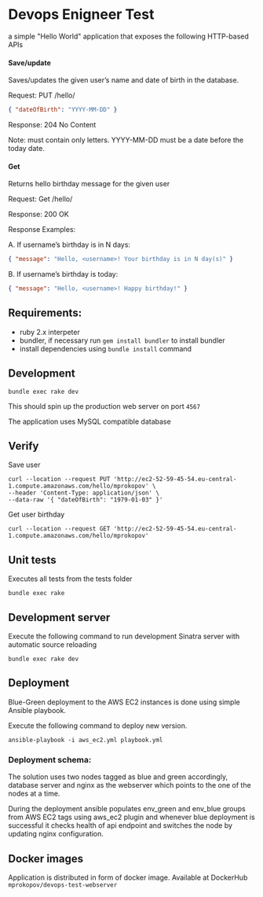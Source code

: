 # Devops Enigneer Test
a simple "Hello World" application that exposes the following HTTP-based APIs

#### Save/update
Saves/updates the given user’s name and date of birth in the database.

Request: PUT /hello/<username> 
```json
{ "dateOfBirth": "YYYY-MM-DD" } 
```

Response: 204 No Content

Note:
<username> must contain only letters. YYYY-MM-DD must be a date before the today date.

#### Get
Returns hello birthday message for the given user 

Request: Get /hello/<username>

Response: 200 OK


Response Examples:

A. If username’s birthday is in N days:
```json
{ "message": "Hello, <username>! Your birthday is in N day(s)" }
```

B. If username’s birthday is today:

```json
{ "message": "Hello, <username>! Happy birthday!" }
```


## Requirements:
- ruby 2.x interpeter
- bundler, if necessary run `gem install bundler` to install bundler
- install dependencies using `bundle install` command

## Development
`bundle exec rake dev`

This should spin up the production web server on port `4567`

The application uses MySQL compatible database 

## Verify

Save user

```shell
curl --location --request PUT 'http://ec2-52-59-45-54.eu-central-1.compute.amazonaws.com/hello/mprokopov' \
--header 'Content-Type: application/json' \
--data-raw '{ "dateOfBirth": "1979-01-03" }'
```

Get user birthday
```shell
curl --location --request GET 'http://ec2-52-59-45-54.eu-central-1.compute.amazonaws.com/hello/mprokopov'
```

## Unit tests
Executes all tests from the tests folder

`bundle exec rake`

## Development server
Execute the following command to run development Sinatra server with automatic source reloading

`bundle exec rake dev`

## Deployment
Blue-Green deployment to the AWS EC2 instances is done using simple Ansible playbook.

Execute the following command to deploy new version.

```shell
ansible-playbook -i aws_ec2.yml playbook.yml
```

### Deployment schema:

The solution uses two nodes tagged as blue and green accordingly, database server and nginx as the webserver which points to the one of the nodes at a time.

During the deployment ansible populates env_green and env_blue groups from AWS EC2 tags using aws_ec2 plugin and whenever blue deployment is successful it checks health of api endpoint and switches the node by updating nginx configuration.

## Docker images

Application is distributed in form of docker image.  Available at DockerHub `mprokopov/devops-test-webserver`
